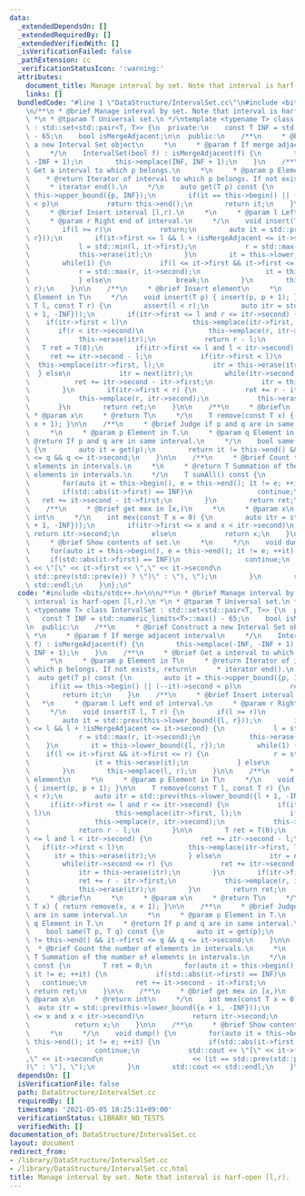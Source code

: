 ```yaml
---
data:
  _extendedDependsOn: []
  _extendedRequiredBy: []
  _extendedVerifiedWith: []
  _isVerificationFailed: false
  _pathExtension: cc
  _verificationStatusIcon: ':warning:'
  attributes:
    document_title: Manage interval by set. Note that interval is harf-open [l,r).
    links: []
  bundledCode: "#line 1 \"DataStructure/IntervalSet.cc\"\n#include <bits/stdc++.h>\n\
    \n/**\n * @brief Manage interval by set. Note that interval is harf-open [l,r).\n\
    \ *\n * @tparam T Universal set.\n */\ntemplate <typename T> class IntervalSet\
    \ : std::set<std::pair<T, T>> {\n  private:\n    const T INF = std::numeric_limits<T>::max()\
    \ - 65;\n    bool isMergeAdjacent;\n\n  public:\n    /**\n     * @brief Construct\
    \ a new Interval Set object\n     *\n     * @param f If merge adjacent interval\n\
    \     */\n    IntervalSet(bool f) : isMergeAdjacent(f) {\n        this->emplace(-INF,\
    \ -INF + 1);\n        this->emplace(INF, INF + 1);\n    }\n    /**\n     * @brief\
    \ Get a interval to which p belongs.\n     *\n     * @param p Element in T\n \
    \    * @return Iterator of interval to which p belongs. If not exists, return\n\
    \     * iterator end().\n     */\n    auto get(T p) const {\n        auto it =\
    \ this->upper_bound({p, INF});\n        if(it == this->begin() || (--it)->second\
    \ < p)\n            return this->end();\n        return it;\n    }\n    /**\n\
    \     * @brief Insert interval [l,r).\n     *\n     * @param l Left end of interval.\n\
    \     * @param r Right end of interval.\n     */\n    void insert(T l, T r) {\n\
    \        if(l >= r)\n            return;\n        auto it = std::prev(this->lower_bound({l,\
    \ r}));\n        if(it->first <= l && l + !isMergeAdjacent <= it->second) {\n\
    \            l = std::min(l, it->first);\n            r = std::max(r, it->second);\n\
    \            this->erase(it);\n        }\n        it = this->lower_bound({l, r});\n\
    \        while(1) {\n            if(l <= it->first && it->first <= r) {\n    \
    \            r = std::max(r, it->second);\n                it = this->erase(it);\n\
    \            } else\n                break;\n        }\n        this->emplace(l,\
    \ r);\n    }\n\n    /**\n     * @brief Insert element\n     *\n     * @param p\
    \ Element in T\n     */\n    void insert(T p) { insert(p, p + 1); }\n\n    T remove(const\
    \ T l, const T r) {\n        assert(l < r);\n        auto itr = std::prev(this->lower_bound({l\
    \ + 1, -INF}));\n        if(itr->first <= l and r <= itr->second) {\n        \
    \    if(itr->first < l)\n                this->emplace(itr->first, l);\n     \
    \       if(r < itr->second)\n                this->emplace(r, itr->second);\n\
    \            this->erase(itr);\n            return r - l;\n        }\n\n     \
    \   T ret = T(0);\n        if(itr->first <= l and l < itr->second) {\n       \
    \     ret += itr->second - l;\n            if(itr->first < l)\n              \
    \  this->emplace(itr->first, l);\n            itr = this->erase(itr);\n      \
    \  } else\n            itr = next(itr);\n        while(itr->second <= r) {\n \
    \           ret += itr->second - itr->first;\n            itr = this->erase(itr);\n\
    \        }\n        if(itr->first < r) {\n            ret += r - itr->first;\n\
    \            this->emplace(r, itr->second);\n            this->erase(itr);\n \
    \       }\n        return ret;\n    }\n\n    /**\n     * @brief\n     *\n    \
    \ * @param x\n     * @return T\n     */\n    T remove(const T x) { return remove(x,\
    \ x + 1); }\n\n    /**\n     * @brief Judge if p and q are in same interval.\n\
    \     *\n     * @param p Element in T.\n     * @param q Element in T.\n     *\
    \ @return If p and q are in same interval.\n     */\n    bool same(T p, T q) const\
    \ {\n        auto it = get(p);\n        return it != this->end() && it->first\
    \ <= q && q <= it->second;\n    }\n\n    /**\n     * @brief Count the number of\
    \ elements in intervals.\n     *\n     * @return T Summation of the number of\
    \ elements in intervals.\n     */\n    T sumAll() const {\n        T ret = 0;\n\
    \        for(auto it = this->begin(), e = this->end(); it != e; ++it) {\n    \
    \        if(std::abs(it->first) == INF)\n                continue;\n         \
    \   ret += it->second - it->first;\n        }\n        return ret;\n    }\n\n\
    \    /**\n     * @brief get mex in [x,)\n     *\n     * @param x\n     * @return\
    \ int\n     */\n    int mex(const T x = 0) {\n        auto itr = std::prev(this->lower_bound({x\
    \ + 1, -INF}));\n        if(itr->first <= x and x < itr->second)\n           \
    \ return itr->second;\n        else\n            return x;\n    }\n\n    /**\n\
    \     * @brief Show contents of set.\n     *\n     */\n    void dump() {\n   \
    \     for(auto it = this->begin(), e = this->end(); it != e; ++it) {\n       \
    \     if(std::abs(it->first) == INF)\n                continue;\n            std::cout\
    \ << \"[\" << it->first << \",\" << it->second\n                      << (it ==\
    \ std::prev(std::prev(e)) ? \")\" : \"), \");\n        }\n        std::cout <<\
    \ std::endl;\n    }\n};\n"
  code: "#include <bits/stdc++.h>\n\n/**\n * @brief Manage interval by set. Note that\
    \ interval is harf-open [l,r).\n *\n * @tparam T Universal set.\n */\ntemplate\
    \ <typename T> class IntervalSet : std::set<std::pair<T, T>> {\n  private:\n \
    \   const T INF = std::numeric_limits<T>::max() - 65;\n    bool isMergeAdjacent;\n\
    \n  public:\n    /**\n     * @brief Construct a new Interval Set object\n    \
    \ *\n     * @param f If merge adjacent interval\n     */\n    IntervalSet(bool\
    \ f) : isMergeAdjacent(f) {\n        this->emplace(-INF, -INF + 1);\n        this->emplace(INF,\
    \ INF + 1);\n    }\n    /**\n     * @brief Get a interval to which p belongs.\n\
    \     *\n     * @param p Element in T\n     * @return Iterator of interval to\
    \ which p belongs. If not exists, return\n     * iterator end().\n     */\n  \
    \  auto get(T p) const {\n        auto it = this->upper_bound({p, INF});\n   \
    \     if(it == this->begin() || (--it)->second < p)\n            return this->end();\n\
    \        return it;\n    }\n    /**\n     * @brief Insert interval [l,r).\n  \
    \   *\n     * @param l Left end of interval.\n     * @param r Right end of interval.\n\
    \     */\n    void insert(T l, T r) {\n        if(l >= r)\n            return;\n\
    \        auto it = std::prev(this->lower_bound({l, r}));\n        if(it->first\
    \ <= l && l + !isMergeAdjacent <= it->second) {\n            l = std::min(l, it->first);\n\
    \            r = std::max(r, it->second);\n            this->erase(it);\n    \
    \    }\n        it = this->lower_bound({l, r});\n        while(1) {\n        \
    \    if(l <= it->first && it->first <= r) {\n                r = std::max(r, it->second);\n\
    \                it = this->erase(it);\n            } else\n                break;\n\
    \        }\n        this->emplace(l, r);\n    }\n\n    /**\n     * @brief Insert\
    \ element\n     *\n     * @param p Element in T\n     */\n    void insert(T p)\
    \ { insert(p, p + 1); }\n\n    T remove(const T l, const T r) {\n        assert(l\
    \ < r);\n        auto itr = std::prev(this->lower_bound({l + 1, -INF}));\n   \
    \     if(itr->first <= l and r <= itr->second) {\n            if(itr->first <\
    \ l)\n                this->emplace(itr->first, l);\n            if(r < itr->second)\n\
    \                this->emplace(r, itr->second);\n            this->erase(itr);\n\
    \            return r - l;\n        }\n\n        T ret = T(0);\n        if(itr->first\
    \ <= l and l < itr->second) {\n            ret += itr->second - l;\n         \
    \   if(itr->first < l)\n                this->emplace(itr->first, l);\n      \
    \      itr = this->erase(itr);\n        } else\n            itr = next(itr);\n\
    \        while(itr->second <= r) {\n            ret += itr->second - itr->first;\n\
    \            itr = this->erase(itr);\n        }\n        if(itr->first < r) {\n\
    \            ret += r - itr->first;\n            this->emplace(r, itr->second);\n\
    \            this->erase(itr);\n        }\n        return ret;\n    }\n\n    /**\n\
    \     * @brief\n     *\n     * @param x\n     * @return T\n     */\n    T remove(const\
    \ T x) { return remove(x, x + 1); }\n\n    /**\n     * @brief Judge if p and q\
    \ are in same interval.\n     *\n     * @param p Element in T.\n     * @param\
    \ q Element in T.\n     * @return If p and q are in same interval.\n     */\n\
    \    bool same(T p, T q) const {\n        auto it = get(p);\n        return it\
    \ != this->end() && it->first <= q && q <= it->second;\n    }\n\n    /**\n   \
    \  * @brief Count the number of elements in intervals.\n     *\n     * @return\
    \ T Summation of the number of elements in intervals.\n     */\n    T sumAll()\
    \ const {\n        T ret = 0;\n        for(auto it = this->begin(), e = this->end();\
    \ it != e; ++it) {\n            if(std::abs(it->first) == INF)\n             \
    \   continue;\n            ret += it->second - it->first;\n        }\n       \
    \ return ret;\n    }\n\n    /**\n     * @brief get mex in [x,)\n     *\n     *\
    \ @param x\n     * @return int\n     */\n    int mex(const T x = 0) {\n      \
    \  auto itr = std::prev(this->lower_bound({x + 1, -INF}));\n        if(itr->first\
    \ <= x and x < itr->second)\n            return itr->second;\n        else\n \
    \           return x;\n    }\n\n    /**\n     * @brief Show contents of set.\n\
    \     *\n     */\n    void dump() {\n        for(auto it = this->begin(), e =\
    \ this->end(); it != e; ++it) {\n            if(std::abs(it->first) == INF)\n\
    \                continue;\n            std::cout << \"[\" << it->first << \"\
    ,\" << it->second\n                      << (it == std::prev(std::prev(e)) ? \"\
    )\" : \"), \");\n        }\n        std::cout << std::endl;\n    }\n};"
  dependsOn: []
  isVerificationFile: false
  path: DataStructure/IntervalSet.cc
  requiredBy: []
  timestamp: '2021-05-05 18:25:11+09:00'
  verificationStatus: LIBRARY_NO_TESTS
  verifiedWith: []
documentation_of: DataStructure/IntervalSet.cc
layout: document
redirect_from:
- /library/DataStructure/IntervalSet.cc
- /library/DataStructure/IntervalSet.cc.html
title: Manage interval by set. Note that interval is harf-open [l,r).
---
```


